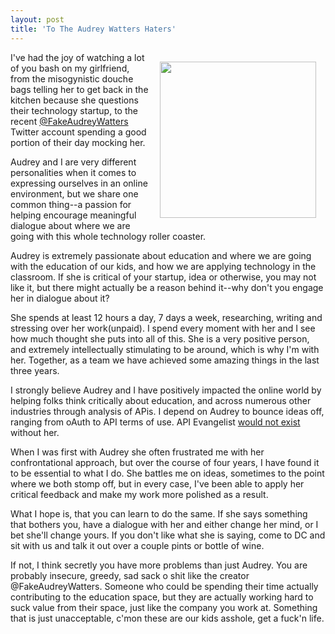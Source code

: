 ```yaml
---
layout: post
title: 'To The Audrey Watters Haters'
---
```

<p><img style="padding: 15px;" src="https://s3.amazonaws.com/kinlane-productions/kin-lane/audrey-kin-paris.jpg" alt="" width="250" align="right" /></p>
<p>I've had the joy of watching a lot of you bash on my girlfriend, from the misogynistic douche bags telling her to get back in the kitchen because she questions their technology startup, to the recent <a href="https://twitter.com/FakeAudryWattrs">@FakeAudreyWatters</a> Twitter account spending a good portion of their day mocking her.</p>
<p>Audrey and I are very different personalities when it comes to expressing ourselves in an online environment, but we share one common thing--a passion for helping encourage meaningful dialogue about where we are going with this whole technology roller coaster.</p>
<p>Audrey is extremely passionate about education and where we are going with the education of our kids, and how we are applying technology in the classroom.  If she is critical of your startup, idea or otherwise, you may not like it, but there might actually be a reason behind it--why don't you engage her in dialogue about it?</p>
<p>She spends at least 12 hours a day, 7 days a week, researching, writing and stressing over her work(unpaid). I spend every moment with her and I see how much thought she puts into all of this. She is a very positive person, and extremely intellectually stimulating to be around, which is why I'm with her. Together, as a team we have achieved some amazing things in the last three years.</p>
<p>I strongly believe Audrey and I have positively impacted the online world by helping folks think critically about education, and across numerous other industries through analysis of APis. I depend on Audrey to bounce ideas off, ranging from oAuth to API terms of use. API Evangelist <span style="text-decoration: underline;">would not exist</span> without her.</p>
<p>When I was first with Audrey she often frustrated me with her confrontational approach, but over the course of four years, I have found it to be essential to what I do. She battles me on ideas, sometimes to the point where we both stomp off, but in every case, I've been able to apply her critical feedback and make my work more polished as a result.</p>
<p>What I hope is, that you can learn to do the same. If she says something that bothers you, have a dialogue with her and either change her mind, or I bet she'll change yours. If you don't like what she is saying, come to DC and sit with us and talk it out over a couple pints or bottle of wine.</p>
<p>If not, I think secretly you have more problems than just Audrey. You are probably insecure, greedy, sad sack o shit like the creator @FakeAudreyWatters. Someone who could be spending their time actually contributing to the education space, but they are actually working hard to suck value from their space, just like the company you work at. Something that is just unacceptable, c'mon these are our kids asshole, get a fuck'n life.</p>